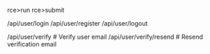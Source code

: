 rce>run
rce>submit





/api/user/login
/api/user/register
/api/user/logout

/api/user/verify # Verify user email
/api/user/verify/resend # Resend verification email